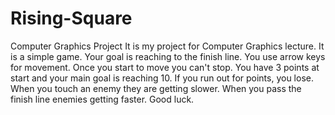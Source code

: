 # Rising-Square
Computer Graphics Project
It is my project for Computer Graphics lecture.
It is a simple game.
Your goal is reaching to the finish line.
You use arrow keys for movement.
Once you start to move you can't stop.
You have 3 points at start and your main goal is reaching 10.
If you run out for points, you lose.
When you touch an enemy they are getting slower.
When you pass the finish line enemies getting faster.
Good luck.
